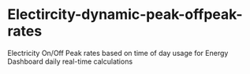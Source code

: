 # Electircity-dynamic-peak-offpeak-rates
Electricity On/Off Peak rates based on time of day usage for Energy Dashboard daily real-time calculations
